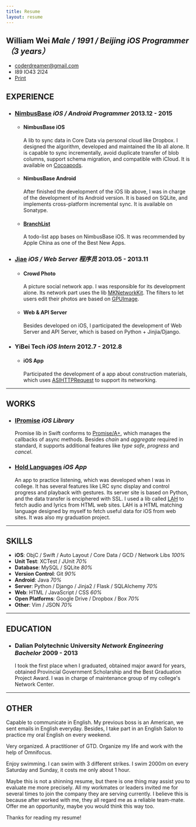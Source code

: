 ```yaml
---
title: Resume
layout: resume
---
```


## William Wei *Male / 1991 / Beijing* *iOS Programmer（3 years）*

+ [coderdreamer@gmail.com](mailto:coderdreamer@gmail.com)
+ I89 IO43 2I24
+ [Print](javascript:window.print())


## EXPERIENCE

+ ### [NimbusBase](http://nimbusbase.com) *iOS / Android Programmer* <time>2013.12 - 2015</time>
  + #### NimbusBase iOS
    A lib to sync data in Core Data via personal cloud like Dropbox. I designed the algorithm, developed and maintained the lib all alone. It is capable to sync incrementally, avoid duplicate transfer of blob columns, support schema migration, and compatible with iCloud. It is available on [Cocoapods](http://cocoapods.org/?q=Nimbusbase).
  + #### NimbusBase Android
    After finished the development of the iOS lib above, I was in charge of the development of its Android version. It is based on SQLite, and implements cross-platform incremental sync. It is available on Sonatype.
  + #### [BranchList](https://itunes.apple.com/cn/app/branchlist/id885672869)
    A todo-list app bases on NimbusBase iOS. It was recommended by Apple China as one of the Best New Apps.

+ ### [Jiae](http://www.jiae.com) *iOS / Web Server 程序员* <time>2013.05 - 2013.11</time>
  + #### Crowd Photo
    A picture social network app. I was responsible for its development alone. Its network part uses the lib [MKNetworkKit](https://github.com/MugunthKumar/MKNetworkKit). The filters to let users edit their photos are based on [GPUImage](https://github.com/BradLarson/GPUImage).
  + #### Web & API Server
    Besides developed on iOS, I participated the development of Web Server and API Server, which is based on Python + Jinjia/Django.

+ ### YiBei Tech *iOS Intern* <time>2012.7 - 2012.8</time>
  + #### iOS App
    Participated the development of a app about construction materials, which uses [ASIHTTPRequest](https://github.com/pokeb/asi-http-request) to support its networking.

---
 
## WORKS

+ ### [IPromise](https://github.com/coppercash/IPromise) *iOS Library*
  Promise lib in Swift conforms to [Promise/A+](http://promises-aplus.github.com/promises-spec), which manages the callbacks of async methods. Besides *chain* and *aggregate* required in standard, it supports additional features like *type safe*, *progress* and *cancel*.
+ ### [Hold Languages](https://github.com/coppercash/HoldLanguages) *iOS App*
  An app to practice listening, which was developed when I was in college. It has several features like LRC sync display and control progress and playback with gestures. Its server site is based on Python, and the data transfer is enciphered with SSL. I used a lib called [LAH](https://github.com/coppercash/Lazy_API_with_HTML) to fetch audio and lyrics from HTML web sites. LAH is a HTML matching language designed by myself to fetch useful data for iOS from web sites. It was also my graduation project.

---

## SKILLS

+ **iOS**: ObjC / Swift / Auto Layout / Core Data / GCD / Network Libs *100%*
+ **Unit Test**: XCTest / JUnit *70%*
+ **Database**: MySQL / SQLite *80%*
+ **Version Control**: Git *90%*
+ **Android**: Java *70%*
+ **Server**: Python / Django / Jinja2 / Flask / SQLAlchemy *70%*
+ **Web**: HTML / JavaScript / CSS *60%*
+ **Open Platforms**: Google Drive / Dropbox / Box *70%*
+ **Other**: Vim / JSON *70%*

---

## EDUCATION

+ ### Dalian Polytechnic University *Network Engineering Bachelor* <time>2009 - 2013</time>
  I took the first place when I graduated, obtained major award for years, obtained Provincial Government Scholarship and the Best Graduation Project Award. I was in charge of maintenance group of my college's Network Center. 

---

## OTHER

Capable to communicate in English. My previous boss is an American, we sent emails in English everyday. Besides, I take part in an English Salon to practice my oral English on every weekend.

Very organized. A practitioner of GTD. Organize my life and work with the help of Omnifocus.

Enjoy swimming. I can swim with 3 different strikes. I swim 2000m on every Saturday and Sunday, it costs me only about 1 hour.

Maybe this is not a shinning resume, but there is one thing may assist you to evaluate me more precisely. All my workmates or leaders invited me for several times to join the company they are serving currently. I believe this is because after worked with me, they all regard me as a reliable team-mate. Offer me an opportunity, maybe you would think this way too.

Thanks for reading my resume!
